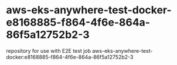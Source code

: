 # aws-eks-anywhere-test-docker-e8168885-f864-4f6e-864a-86f5a12752b2-3
repository for use with E2E test job aws-eks-anywhere-test-docker:e8168885-f864-4f6e-864a-86f5a12752b2-3
